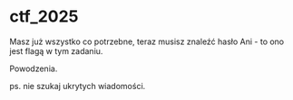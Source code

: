 # ctf_2025

Masz już wszystko co potrzebne, teraz musisz znaleźć hasło Ani - to ono jest flagą w tym zadaniu.

Powodzenia.

ps. nie szukaj ukrytych wiadomości.

